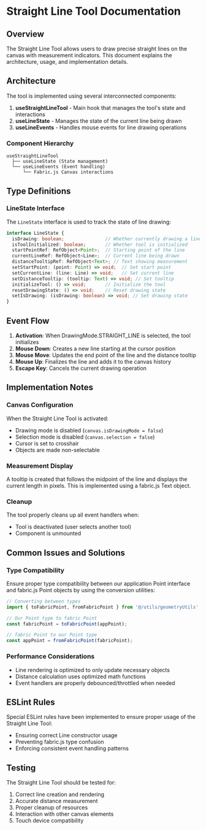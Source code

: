 
# Straight Line Tool Documentation

## Overview

The Straight Line Tool allows users to draw precise straight lines on the canvas with measurement indicators. This document explains the architecture, usage, and implementation details.

## Architecture

The tool is implemented using several interconnected components:

1. **useStraightLineTool** - Main hook that manages the tool's state and interactions
2. **useLineState** - Manages the state of the current line being drawn
3. **useLineEvents** - Handles mouse events for line drawing operations

### Component Hierarchy

```
useStraightLineTool
  ├── useLineState (State management)
  └── useLineEvents (Event handling)
      └── Fabric.js Canvas interactions
```

## Type Definitions

### LineState Interface

The `LineState` interface is used to track the state of line drawing:

```typescript
interface LineState {
  isDrawing: boolean;               // Whether currently drawing a line
  isToolInitialized: boolean;       // Whether tool is initialized
  startPointRef: RefObject<Point>;  // Starting point of the line
  currentLineRef: RefObject<Line>;  // Current line being drawn
  distanceTooltipRef: RefObject<Text>; // Text showing measurement
  setStartPoint: (point: Point) => void;  // Set start point
  setCurrentLine: (line: Line) => void;   // Set current line
  setDistanceTooltip: (tooltip: Text) => void; // Set tooltip
  initializeTool: () => void;       // Initialize the tool
  resetDrawingState: () => void;    // Reset drawing state
  setIsDrawing: (isDrawing: boolean) => void; // Set drawing state
}
```

## Event Flow

1. **Activation**: When DrawingMode.STRAIGHT_LINE is selected, the tool initializes
2. **Mouse Down**: Creates a new line starting at the cursor position
3. **Mouse Move**: Updates the end point of the line and the distance tooltip
4. **Mouse Up**: Finalizes the line and adds it to the canvas history
5. **Escape Key**: Cancels the current drawing operation

## Implementation Notes

### Canvas Configuration

When the Straight Line Tool is activated:
- Drawing mode is disabled (`canvas.isDrawingMode = false`)
- Selection mode is disabled (`canvas.selection = false`) 
- Cursor is set to crosshair
- Objects are made non-selectable

### Measurement Display

A tooltip is created that follows the midpoint of the line and displays the current length in pixels. This is implemented using a fabric.js Text object.

### Cleanup

The tool properly cleans up all event handlers when:
- Tool is deactivated (user selects another tool)
- Component is unmounted

## Common Issues and Solutions

### Type Compatibility

Ensure proper type compatibility between our application Point interface and fabric.js Point objects by using the conversion utilities:

```typescript
// Converting between types
import { toFabricPoint, fromFabricPoint } from '@/utils/geometryUtils';

// Our Point type to fabric Point
const fabricPoint = toFabricPoint(appPoint);

// fabric Point to our Point type
const appPoint = fromFabricPoint(fabricPoint);
```

### Performance Considerations

- Line rendering is optimized to only update necessary objects
- Distance calculation uses optimized math functions
- Event handlers are properly debounced/throttled when needed

## ESLint Rules

Special ESLint rules have been implemented to ensure proper usage of the Straight Line Tool:

- Ensuring correct Line constructor usage
- Preventing fabric.js type confusion
- Enforcing consistent event handling patterns

## Testing

The Straight Line Tool should be tested for:
1. Correct line creation and rendering
2. Accurate distance measurement
3. Proper cleanup of resources
4. Interaction with other canvas elements
5. Touch device compatibility

